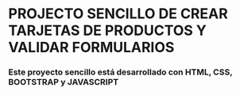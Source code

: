 # PROJECTO SENCILLO DE CREAR TARJETAS DE PRODUCTOS Y VALIDAR FORMULARIOS

### Este proyecto sencillo está desarrollado con HTML, CSS, BOOTSTRAP y JAVASCRIPT
